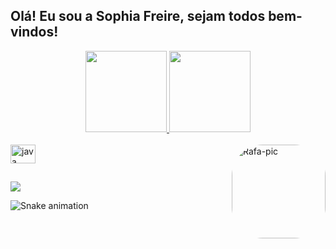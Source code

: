 ## Olá! Eu sou a Sophia Freire, sejam todos bem-vindos!
<div align="center">
  <a href="https://github.com/Sophia-Freire">
  <img height="130em" src="https://github-readme-stats.vercel.app/api?username=Sophia-Freire&show_icons=true&theme=dracula&include_all_commits=true&count_private=true"/>
  <img height="130em" src="https://github-readme-stats.vercel.app/api/top-langs/?username=Sophia-Freire&layout=compact&langs_count=7&theme=dracula"/>
</div>  
  <div style="display: inline_block"><br>
  <img align="center" alt="java" height="30" width="40"src="https://cdn.jsdelivr.net/gh/devicons/devicon/icons/java/java-original.svg" />
          
  <img align="right" alt="Rafa-pic" height="150" style="border-radius:50px;" src="https://picrew.me/shareImg/org/202205/114808_W35JUcEK.png">
</div>
  
  ##
  
  <div>
  <a href="https://www.instagram.com/_sophia.freire/" target="_blank"><img src="https://img.shields.io/badge/-Instagram-%23E4405F?style=for-the-badge&logo=instagram&logoColor=white" target="_blank"></a>

  ![Snake animation](https://github.com/Sophia-Freire/Sophia-Freire/blob/output/github-contribution-grid-snake.svg)
  </div> 
